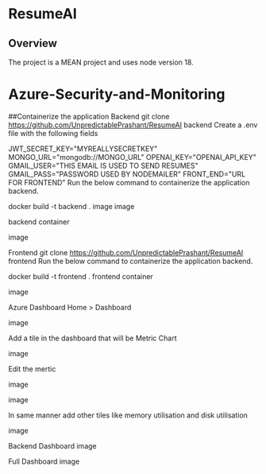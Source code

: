 # ResumeAI

## Overview

The project is a MEAN project and uses node version 18.

# Azure-Security-and-Monitoring
##Containerize the application
Backend
git clone https://github.com/UnpredictablePrashant/ResumeAI backend
Create a .env file with the following fields

JWT_SECRET_KEY="MYREALLYSECRETKEY"
MONGO_URL="mongodb://MONGO_URL"
OPENAI_KEY="OPENAI_API_KEY"
GMAIL_USER="THIS EMAIL IS USED TO SEND RESUMES"
GMAIL_PASS="PASSWORD USED BY NODEMAILER"
FRONT_END="URL FOR FRONTEND"
Run the below command to containerize the application backend.

docker build -t backend .
image image

backend container

image

Frontend
git clone https://github.com/UnpredictablePrashant/ResumeAI frontend
Run the below command to containerize the application backend.

docker build -t frontend .
frontend container

image

Azure Dashboard
Home > Dashboard

image

Add a tile in the dashboard that will be Metric Chart

image

Edit the mertic

image

image

In same manner add other tiles like memory utilisation and disk utilisation

image

Backend Dashboard
image

Full Dashboard
image

